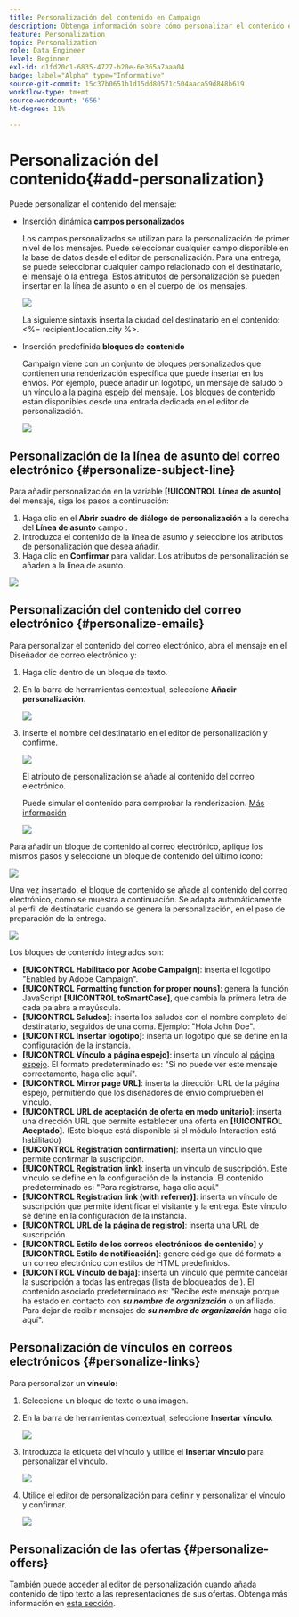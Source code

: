```yaml
---
title: Personalización del contenido en Campaign
description: Obtenga información sobre cómo personalizar el contenido en la interfaz de usuario web de Adobe Campaign
feature: Personalization
topic: Personalization
role: Data Engineer
level: Beginner
exl-id: d1fd20c1-6835-4727-b20e-6e365a7aaa04
badge: label="Alpha" type="Informative"
source-git-commit: 15c37b0651b1d15dd80571c504aaca59d848b619
workflow-type: tm+mt
source-wordcount: '656'
ht-degree: 11%

---
```



# Personalización del contenido{#add-personalization}

Puede personalizar el contenido del mensaje:

* Inserción dinámica **campos personalizados**

   Los campos personalizados se utilizan para la personalización de primer nivel de los mensajes. Puede seleccionar cualquier campo disponible en la base de datos desde el editor de personalización. Para una entrega, se puede seleccionar cualquier campo relacionado con el destinatario, el mensaje o la entrega. Estos atributos de personalización se pueden insertar en la línea de asunto o en el cuerpo de los mensajes.

   ![](assets/perso-subject-line.png)

   La siguiente sintaxis inserta la ciudad del destinatario en el contenido: &lt;%= recipient.location.city %>.

* Inserción predefinida **bloques de contenido**

   Campaign viene con un conjunto de bloques personalizados que contienen una renderización específica que puede insertar en los envíos. Por ejemplo, puede añadir un logotipo, un mensaje de saludo o un vínculo a la página espejo del mensaje. Los bloques de contenido están disponibles desde una entrada dedicada en el editor de personalización.

   ![](assets/perso-content-blocks.png)
<!--
* Create **conditional content**

    Configure conditional content to add dynamic personalization based on the recipient’s profile for example. Text blocks and/or images are inserted when a particular condition is true.
-->

## Personalización de la línea de asunto del correo electrónico {#personalize-subject-line}

Para añadir personalización en la variable **[!UICONTROL Línea de asunto]** del mensaje, siga los pasos a continuación:

1. Haga clic en el **Abrir cuadro de diálogo de personalización** a la derecha del **Línea de asunto** campo .
1. Introduzca el contenido de la línea de asunto y seleccione los atributos de personalización que desea añadir.
1. Haga clic en **Confirmar** para validar. Los atributos de personalización se añaden a la línea de asunto.

![](assets/perso-subject.png)

## Personalización del contenido del correo electrónico {#personalize-emails}

Para personalizar el contenido del correo electrónico, abra el mensaje en el Diseñador de correo electrónico y:

1. Haga clic dentro de un bloque de texto.
1. En la barra de herramientas contextual, seleccione **Añadir personalización**.

   ![](assets/perso-add-to-content.png)

1. Inserte el nombre del destinatario en el editor de personalización y confirme.

   ![](assets/perso-add-name.png)

   El atributo de personalización se añade al contenido del correo electrónico.

   Puede simular el contenido para comprobar la renderización. [Más información](../preview-test/preview-content.md)

   ![](assets/perso-rendering.png)

Para añadir un bloque de contenido al correo electrónico, aplique los mismos pasos y seleccione un bloque de contenido del último icono:

![](assets/perso-insert-block.png)

Una vez insertado, el bloque de contenido se añade al contenido del correo electrónico, como se muestra a continuación. Se adapta automáticamente al perfil de destinatario cuando se genera la personalización, en el paso de preparación de la entrega.

![](assets/perso-content-block-in-email.png)


Los bloques de contenido integrados son:

* **[!UICONTROL Habilitado por Adobe Campaign]**: inserta el logotipo &quot;Enabled by Adobe Campaign&quot;.
* **[!UICONTROL Formatting function for proper nouns]**: genera la función JavaScript **[!UICONTROL toSmartCase]**, que cambia la primera letra de cada palabra a mayúscula.
* **[!UICONTROL Saludos]**: inserta los saludos con el nombre completo del destinatario, seguidos de una coma. Ejemplo: &quot;Hola John Doe&quot;.
* **[!UICONTROL Insertar logotipo]**: inserta un logotipo que se define en la configuración de la instancia.
* **[!UICONTROL Vínculo a página espejo]**: inserta un vínculo al [página espejo](../content/mirror-page.md). El formato predeterminado es: &quot;Si no puede ver este mensaje correctamente, haga clic aquí&quot;.
* **[!UICONTROL Mirror page URL]**: inserta la dirección URL de la página espejo, permitiendo que los diseñadores de envío comprueben el vínculo.
* **[!UICONTROL URL de aceptación de oferta en modo unitario]**: inserta una dirección URL que permite establecer una oferta en **[!UICONTROL Aceptado]**. (Este bloque está disponible si el módulo Interaction está habilitado)
* **[!UICONTROL Registration confirmation]**: inserta un vínculo que permite confirmar la suscripción.
* **[!UICONTROL Registration link]**: inserta un vínculo de suscripción. Este vínculo se define en la configuración de la instancia. El contenido predeterminado es: &quot;Para registrarse, haga clic aquí.&quot;
* **[!UICONTROL Registration link (with referrer)]**: inserta un vínculo de suscripción que permite identificar el visitante y la entrega. Este vínculo se define en la configuración de la instancia.
* **[!UICONTROL URL de la página de registro]**: inserta una URL de suscripción
* **[!UICONTROL Estilo de los correos electrónicos de contenido]** y **[!UICONTROL Estilo de notificación]**: genere código que dé formato a un correo electrónico con estilos de HTML predefinidos.
* **[!UICONTROL Vínculo de baja]**: inserta un vínculo que permite cancelar la suscripción a todas las entregas (lista de bloqueados de ). El contenido asociado predeterminado es: &quot;Recibe este mensaje porque ha estado en contacto con ***su nombre de organización*** o un afiliado. Para dejar de recibir mensajes de ***su nombre de organización*** haga clic aquí&quot;.



## Personalización de vínculos en correos electrónicos {#personalize-links}

Para personalizar un **vínculo**:

1. Seleccione un bloque de texto o una imagen.
1. En la barra de herramientas contextual, seleccione **Insertar vínculo**.

   ![](assets/perso-link.png)

1. Introduzca la etiqueta del vínculo y utilice el **Insertar vínculo** para personalizar el vínculo.

   ![](assets/perso-link-insert-icon.png)

1. Utilice el editor de personalización para definir y personalizar el vínculo y confirmar.

   ![](assets/perso-link-edit.png)


## Personalización de las ofertas {#personalize-offers}

También puede acceder al editor de personalización cuando añada contenido de tipo texto a las representaciones de sus ofertas. Obtenga más información en [esta sección](../content/offers.md).
